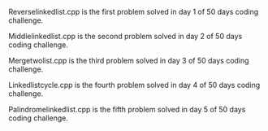 Reverselinkedlist.cpp is the first problem solved in day 1 of 50 days coding challenge.

Middlelinkedlist.cpp is the second problem solved in day 2 of 50 days coding challenge. 

Mergetwolist.cpp is the third problem solved in day 3 of 50 days coding challenge. 

Linkedlistcycle.cpp is the fourth problem solved in day 4 of 50 days coding challenge. 

Palindromelinkedlist.cpp is the fifth problem solved in day 5 of 50 days coding challenge. 



 
